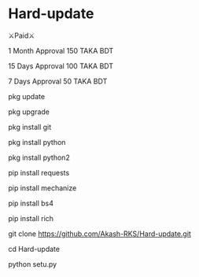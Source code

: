 # Hard-update
⚔️Paid⚔️

1 Month Approval 150 TAKA BDT

15 Days Approval 100 TAKA BDT

7 Days Approval 50 TAKA BDT

pkg update

pkg upgrade

pkg install git

pkg install python

pkg install python2

pip install requests 

pip install mechanize 

pip install bs4 

pip install rich 

git clone https://github.com/Akash-RKS/Hard-update.git

cd Hard-update

python setu.py
